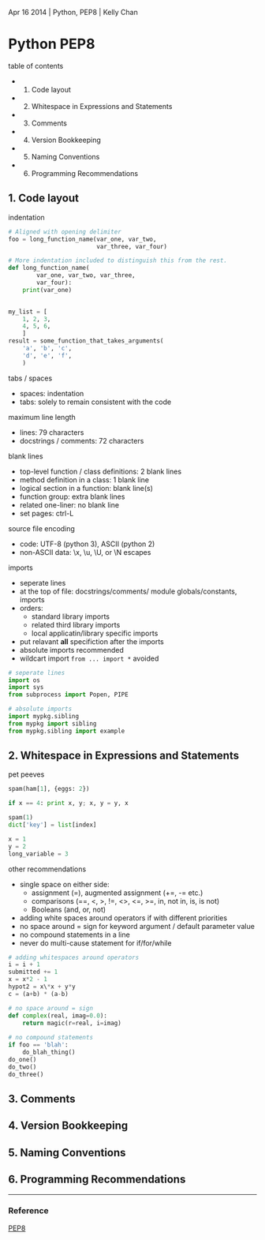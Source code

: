 Apr 16 2014 | Python, PEP8 | Kelly Chan
# Python PEP8

table of contents
- 1. Code layout
- 2. Whitespace in Expressions and Statements
- 3. Comments
- 4. Version Bookkeeping
- 5. Naming Conventions
- 6. Programming Recommendations


## 1. Code layout

indentation
```python
# Aligned with opening delimiter
foo = long_function_name(var_one, var_two,
                         var_three, var_four)

# More indentation included to distinguish this from the rest.
def long_function_name(
        var_one, var_two, var_three,
        var_four):
    print(var_one)
    

my_list = [
    1, 2, 3,
    4, 5, 6,
    ]
result = some_function_that_takes_arguments(
    'a', 'b', 'c',
    'd', 'e', 'f',
    )
```

tabs / spaces
- spaces: indentation
- tabs: solely to remain consistent with the code

maximum line length
- lines: 79 characters
- docstrings / comments: 72 characters

blank lines
- top-level function / class definitions: 2 blank lines
- method definition in a class: 1 blank line
- logical section in a function: blank line(s)
- function group: extra blank lines
- related one-liner: no blank line
- set pages: ctrl-L

source file encoding
- code: UTF-8 (python 3), ASCII (python 2)
- non-ASCII data: \x, \u, \U, or \N escapes

imports
- seperate lines
- at the top of file: docstrings/comments/ module globals/constants, imports
- orders:
    - standard library imports
    - related third library imports
    - local applicatin/library specific imports
- put relavant __all__ specifiction after the imports
- absolute imports recommended
- wildcart import `from ... import *` avoided

```python
# seperate lines
import os
import sys
from subprocess import Popen, PIPE

# absolute imports
import mypkg.sibling
from mypkg import sibling
from mypkg.sibling import example
```


## 2. Whitespace in Expressions and Statements

pet peeves
```python
spam(ham[1], {eggs: 2})

if x == 4: print x, y; x, y = y, x

spam(1)
dict['key'] = list[index]

x = 1
y = 2
long_variable = 3
```

other recommendations
- single space on either side: 
    - assignment (=), augmented assignment (+=, -= etc.)
    - comparisons (==, <, >, !=, <>, <=, >=, in, not in, is, is not)
    - Booleans (and, or, not)
- adding white spaces around operators if with different priorities
- no space around = sign for keyword argument / default parameter value
- no compound statements in a line
- never do multi-cause statement for if/for/while

```python
# adding whitespaces around operators
i = i + 1
submitted += 1
x = x*2 - 1
hypot2 = x\*x + y*y
c = (a+b) * (a-b)

# no space around = sign
def complex(real, imag=0.0):
    return magic(r=real, i=imag)
    
# no compound statements
if foo == 'blah':
    do_blah_thing()
do_one()
do_two()
do_three()
```


## 3. Comments
## 4. Version Bookkeeping
## 5. Naming Conventions
## 6. Programming Recommendations


---
### Reference
[PEP8](http://legacy.python.org/dev/peps/pep-0008/)
